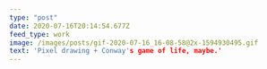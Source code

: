 ```yaml
---
type: "post"
date: 2020-07-16T20:14:54.677Z
feed_type: work
image: /images/posts/gif-2020-07-16_16-08-58@2x-1594930495.gif
text: 'Pixel drawing + Conway's game of life, maybe.'
---
```

